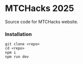 # MTCHacks 2025
Source code for MTCHacks website. 

### Installation
```
git clone <repo>
cd <repo>
npm i
npm run dev
```
